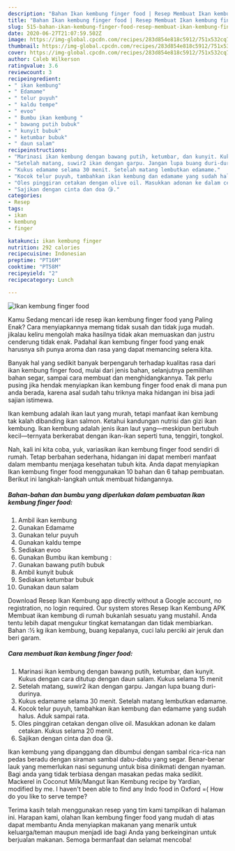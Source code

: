```yaml
---
description: "Bahan Ikan kembung finger food | Resep Membuat Ikan kembung finger food Yang Enak Banget"
title: "Bahan Ikan kembung finger food | Resep Membuat Ikan kembung finger food Yang Enak Banget"
slug: 515-bahan-ikan-kembung-finger-food-resep-membuat-ikan-kembung-finger-food-yang-enak-banget
date: 2020-06-27T21:07:59.502Z
image: https://img-global.cpcdn.com/recipes/283d854e818c5912/751x532cq70/ikan-kembung-finger-food-foto-resep-utama.jpg
thumbnail: https://img-global.cpcdn.com/recipes/283d854e818c5912/751x532cq70/ikan-kembung-finger-food-foto-resep-utama.jpg
cover: https://img-global.cpcdn.com/recipes/283d854e818c5912/751x532cq70/ikan-kembung-finger-food-foto-resep-utama.jpg
author: Caleb Wilkerson
ratingvalue: 3.6
reviewcount: 3
recipeingredient:
- " ikan kembung"
- " Edamame"
- " telur puyuh"
- " kaldu tempe"
- " evoo"
- " Bumbu ikan kembung "
- " bawang putih bubuk"
- " kunyit bubuk"
- " ketumbar bubuk"
- " daun salam"
recipeinstructions:
- "Marinasi ikan kembung dengan bawang putih, ketumbar, dan kunyit. Kukus dengan cara ditutup dengan daun salam. Kukus selama 15 menit"
- "Setelah matang, suwir2 ikan dengan garpu. Jangan lupa buang duri-durinya."
- "Kukus edamame selama 30 menit. Setelah matang lembutkan edamame."
- "Kocok telur puyuh, tambahkan ikan kembung dan edamame yang sudah halus. Aduk sampai rata."
- "Oles pinggiran cetakan dengan olive oil. Masukkan adonan ke dalam cetakan. Kukus selama 20 menit."
- "Sajikan dengan cinta dan doa 😘."
categories:
- Resep
tags:
- ikan
- kembung
- finger

katakunci: ikan kembung finger 
nutrition: 292 calories
recipecuisine: Indonesian
preptime: "PT16M"
cooktime: "PT58M"
recipeyield: "2"
recipecategory: Lunch

---
```



![Ikan kembung finger food](https://img-global.cpcdn.com/recipes/283d854e818c5912/751x532cq70/ikan-kembung-finger-food-foto-resep-utama.jpg)

Kamu Sedang mencari ide resep ikan kembung finger food yang Paling Enak? Cara menyiapkannya memang tidak susah dan tidak juga mudah. jikalau keliru mengolah maka hasilnya tidak akan memuaskan dan justru cenderung tidak enak. Padahal ikan kembung finger food yang enak harusnya sih punya aroma dan rasa yang dapat memancing selera kita.

Banyak hal yang sedikit banyak berpengaruh terhadap kualitas rasa dari ikan kembung finger food, mulai dari jenis bahan, selanjutnya pemilihan bahan segar, sampai cara membuat dan menghidangkannya. Tak perlu pusing jika hendak menyiapkan ikan kembung finger food enak di mana pun anda berada, karena asal sudah tahu triknya maka hidangan ini bisa jadi sajian istimewa.

Ikan kembung adalah ikan laut yang murah, tetapi manfaat ikan kembung tak kalah dibanding ikan salmon. Ketahui kandungan nutrisi dan gizi ikan kembung. Ikan kembung adalah jenis ikan laut yang—meskipun bertubuh kecil—ternyata berkerabat dengan ikan-ikan seperti tuna, tenggiri, tongkol.


Nah, kali ini kita coba, yuk, variasikan ikan kembung finger food sendiri di rumah. Tetap berbahan sederhana, hidangan ini dapat memberi manfaat dalam membantu menjaga kesehatan tubuh kita. Anda dapat menyiapkan Ikan kembung finger food menggunakan 10 bahan dan 6 tahap pembuatan. Berikut ini langkah-langkah untuk membuat hidangannya.

<!--inarticleads1-->

##### Bahan-bahan dan bumbu yang diperlukan dalam pembuatan Ikan kembung finger food:

1. Ambil  ikan kembung
1. Gunakan  Edamame
1. Gunakan  telur puyuh
1. Gunakan  kaldu tempe
1. Sediakan  evoo
1. Gunakan  Bumbu ikan kembung :
1. Gunakan  bawang putih bubuk
1. Ambil  kunyit bubuk
1. Sediakan  ketumbar bubuk
1. Gunakan  daun salam


Download Resep Ikan Kembung app directly without a Google account, no registration, no login required. Our system stores Resep Ikan Kembung APK Membuat ikan kembung di rumah bukanlah sesuatu yang mustahil. Anda tentu lebih dapat mengukur tingkat kematangan dan tidak membiarkan. Bahan :½ kg ikan kembung, buang kepalanya, cuci lalu perciki air jeruk dan beri garam. 

<!--inarticleads2-->

##### Cara membuat Ikan kembung finger food:

1. Marinasi ikan kembung dengan bawang putih, ketumbar, dan kunyit. Kukus dengan cara ditutup dengan daun salam. Kukus selama 15 menit
1. Setelah matang, suwir2 ikan dengan garpu. Jangan lupa buang duri-durinya.
1. Kukus edamame selama 30 menit. Setelah matang lembutkan edamame.
1. Kocok telur puyuh, tambahkan ikan kembung dan edamame yang sudah halus. Aduk sampai rata.
1. Oles pinggiran cetakan dengan olive oil. Masukkan adonan ke dalam cetakan. Kukus selama 20 menit.
1. Sajikan dengan cinta dan doa 😘.


Ikan kembung yang dipanggang dan dibumbui dengan sambal rica-rica nan pedas beradu dengan siraman sambal dabu-dabu yang segar. Benar-benar lauk yang memerlukan nasi segunung untuk bisa dinikmati dengan nyaman. Bagi anda yang tidak terbiasa dengan masakan pedas maka sedikit. Mackerel in Coconut Milk/Mangut Ikan Kembung recipe by Yardian, modified by me. I haven&#39;t been able to find any Indo food in Oxford =( How do you like to serve tempe? 

Terima kasih telah menggunakan resep yang tim kami tampilkan di halaman ini. Harapan kami, olahan Ikan kembung finger food yang mudah di atas dapat membantu Anda menyiapkan makanan yang menarik untuk keluarga/teman maupun menjadi ide bagi Anda yang berkeinginan untuk berjualan makanan. Semoga bermanfaat dan selamat mencoba!
